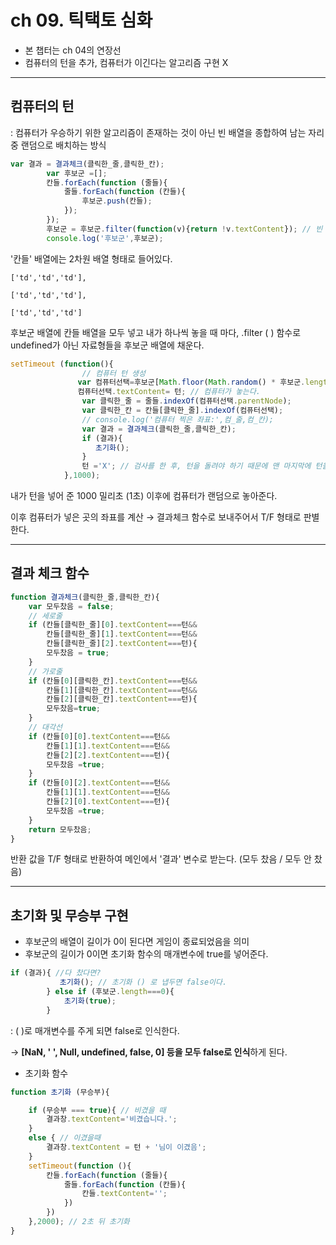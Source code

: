 # ch 09. 틱택토 심화

- 본 챕터는 ch 04의 연장선
- 컴퓨터의 턴을 추가, 컴퓨터가 이긴다는 알고리즘 구현 X

---

## 컴퓨터의 턴

: 컴퓨터가 우승하기 위한 알고리즘이 존재하는 것이 아닌 빈 배열을 종합하여 남는 자리 중 랜덤으로 배치하는 방식 

```jsx
var 결과 = 결과체크(클릭한_줄,클릭한_칸);
        var 후보군 =[];
        칸들.forEach(function (줄들){
            줄들.forEach(function (칸들){
                후보군.push(칸들);
            });
        });
        후보군 = 후보군.filter(function(v){return !v.textContent}); // 빈 칸만 채운다.
        console.log('후보군',후보군);
```

'칸들' 배열에는 2차원 배열 형태로 들어있다. 

```
['td','td','td'],

['td','td','td'],

['td','td','td']
```

후보군 배열에 칸들 배열을 모두 넣고 내가 하나씩 놓을 때 마다, .filter ( ) 함수로 undefined가 아닌 자료형들을 후보군 배열에 채운다.

```jsx
setTimeout (function(){
                // 컴퓨터 턴 생성
               var 컴퓨터선택=후보군[Math.floor(Math.random() * 후보군.length)];
               컴퓨터선택.textContent= 턴; // 컴퓨터가 놓는다. 
                var 클릭한_줄 = 줄들.indexOf(컴퓨터선택.parentNode);
                var 클릭한_칸 = 칸들[클릭한_줄].indexOf(컴퓨터선택);
                // console.log('컴퓨터 찍은 좌표:',컴_줄,컴_칸);
                var 결과 = 결과체크(클릭한_줄,클릭한_칸);
                if (결과){
                   초기화();
                }
                턴 ='X'; // 검사를 한 후, 턴을 돌려야 하기 때문에 맨 마지막에 턴을 넘긴다.
            },1000);
```

내가 턴을 넣어 준 1000 밀리초 (1초) 이후에 컴퓨터가 랜덤으로 놓아준다. 

이후 컴퓨터가 넣은 곳의 좌표를 계산 → 결과체크 함수로 보내주어서 T/F 형태로 판별한다. 

---

## 결과 체크 함수

```jsx
function 결과체크(클릭한_줄,클릭한_칸){
    var 모두찼음 = false;
    // 세로줄
    if (칸들[클릭한_줄][0].textContent===턴&&
        칸들[클릭한_줄][1].textContent===턴&&
        칸들[클릭한_줄][2].textContent===턴){
        모두찼음 = true;
    }
    // 가로줄
    if (칸들[0][클릭한_칸].textContent===턴&&
        칸들[1][클릭한_칸].textContent===턴&&
        칸들[2][클릭한_칸].textContent===턴){
        모두찼음=true;
    }
    // 대각선
    if (칸들[0][0].textContent===턴&&
        칸들[1][1].textContent===턴&&
        칸들[2][2].textContent===턴){
        모두찼음 =true;
    }
    if (칸들[0][2].textContent===턴&&
        칸들[1][1].textContent===턴&&
        칸들[2][0].textContent===턴){
        모두찼음 =true;
    }
    return 모두찼음;
}
```

반환 값을 T/F 형태로 반환하여 메인에서 '결과' 변수로 받는다. (모두 찼음 / 모두 안 찼음)

---

## 초기화 및 무승부 구현

 

- 후보군의 배열이 길이가 0이 된다면 게임이 종료되었음을 의미
- 후보군의 길이가 0이면 초기화 함수의 매개변수에 true를 넣어준다.

```jsx
if (결과){ //다 찼다면?
           초기화(); // 초기화 () 로 냅두면 false이다.
        } else if (후보군.length===0){
            초기화(true);
        }
```

: (  )로 매개변수를 주게 되면 false로 인식한다. 

→ **[NaN, ' ', Null, undefined, false, 0] 등을 모두 false로 인식**하게 된다.  

- 초기화 함수

```jsx
function 초기화 (무승부){

    if (무승부 === true){ // 비겼을 때
        결과창.textContent='비겼습니다.';
    }
    else { // 이겼을때
        결과창.textContent = 턴 + '님이 이겼음';
    }
    setTimeout(function (){
        칸들.forEach(function (줄들){
            줄들.forEach(function (칸들){
                칸들.textContent='';
            })
        })
    },2000); // 2초 뒤 초기화
}
```